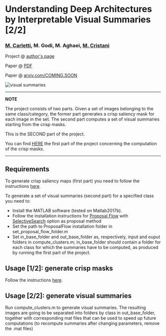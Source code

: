# Understanding Deep Architectures by Interpretable Visual Summaries [2/2]

### [M. Carletti](http://marcocarletti.altervista.org/), M. Godi, M. Aghaei, [M. Cristani](http://profs.sci.univr.it/~cristanm/)


Project @ [author's page](http://marcocarletti.altervista.org/publications/understanding-visual-summaries/)

Paper @ [PDF](http://marcocarletti.altervista.org/publications/understanding-visual-summaries/understanding-deep-architectures.pdf)

Paper @ [arxiv.com/COMING.SOON]()

![visual summaries](http://marcocarletti.altervista.org/publications/understanding-visual-summaries/fig1.jpg)

---
**NOTE**

The project consists of two parts. Given a set of images belonging to the same class/category, the former part generates a crisp saliency mask for each image in the set. The second part computes a set of visual summaries starting from the crisp masks.

This is the SECOND part of the project.

You can find [HERE](https://github.com/mcarletti/interpretable-visual-summaries) the first part of the project concerning the computation of the crisp masks.

---

## Requirements
To generate crisp saliency maps (first part) you need to follow the instructions [here](https://github.com/mcarletti/interpretable-visual-summaries).

To generate a set of visual summaries (second part) for a specified class you need to:
* Install the MATLAB software (tested on Matlab2017b).
* Follow the installation instructions for [Proposal Flow](https://github.com/bsham/ProposalFlow) with [SelectiveSearch](http://koen.me/research/selectivesearch/) option as proposal method
* Set the path to ProposalFlow installation folder in set_proposal_flow_folder.m
* Set in_base_folder and out_base_folder as, respectively, input and ouput folders in compute_clusters.m; in_base_folder should contain a folder for each class for which the summaries have to be computed, as produced by running the first part of the project.

## Usage [1/2]: generate crisp masks
Follow the instructions [here](https://github.com/mcarletti/interpretable-visual-summaries).

## Usage [2/2]: generate visual summaries
Run compute_clusters.m to generate visual summaries. The resulting images are going to be separated into folders by class in out_base_folder, together with corresponding mat files that can be used to speed up future computations (to recompute summaries after changing parameters, remove the .mat files)